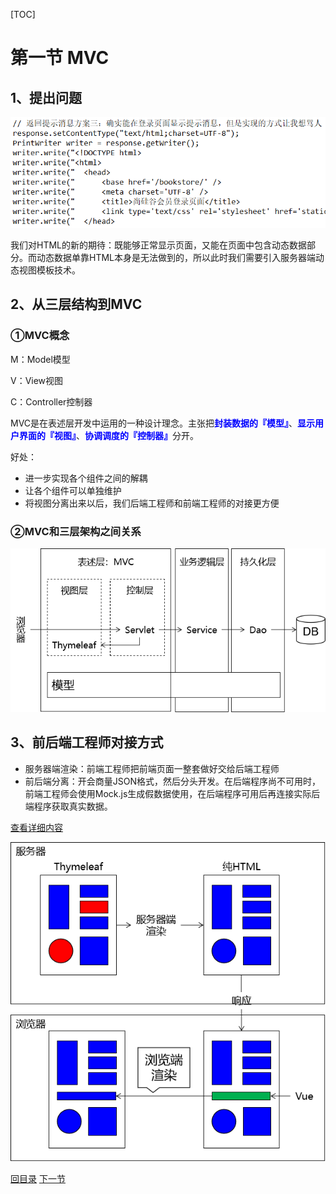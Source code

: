 [TOC]

# 第一节 MVC

## 1、提出问题

![images](images/img002.png)

我们对HTML的新的期待：既能够正常显示页面，又能在页面中包含动态数据部分。而动态数据单靠HTML本身是无法做到的，所以此时我们需要引入服务器端动态视图模板技术。

## 2、从三层结构到MVC

### ①MVC概念

M：Model模型

V：View视图

C：Controller控制器

MVC是在表述层开发中运用的一种设计理念。主张把<span style="color:blue;font-weight:bold;">封装数据的『模型』</span>、<span style="color:blue;font-weight:bold;">显示用户界面的『视图』</span>、<span style="color:blue;font-weight:bold;">协调调度的『控制器』</span>分开。

好处：

- 进一步实现各个组件之间的解耦
- 让各个组件可以单独维护
- 将视图分离出来以后，我们后端工程师和前端工程师的对接更方便

### ②MVC和三层架构之间关系

![images](images/img003.png)

## 3、前后端工程师对接方式

- 服务器端渲染：前端工程师把前端页面一整套做好交给后端工程师
- 前后端分离：开会商量JSON格式，然后分头开发。在后端程序尚不可用时，前端工程师会使用Mock.js生成假数据使用，在后端程序可用后再连接实际后端程序获取真实数据。

[查看详细内容](http://heavy_code_industry.gitee.io/code_heavy_industry/pro000-dev-story/chapter05/content.html)

![images](images/img004.png)

[回目录](index.html) [下一节](verse02.html)